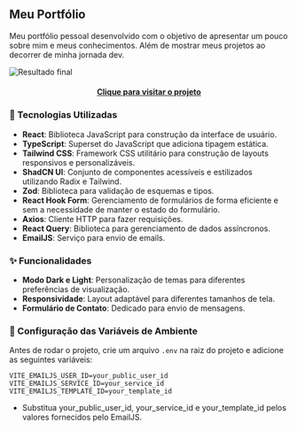 ## Meu Portfólio

Meu portfólio pessoal desenvolvido com o objetivo de apresentar um pouco sobre mim e meus conhecimentos. Além de mostrar meus projetos ao decorrer de minha jornada dev.

![Resultado final](./public/portfolio.gif)

<h4 align="center"><a href="https://giovanaraphaelli.tech">Clique para visitar o projeto</a></h4>

### 🚀 Tecnologias Utilizadas

- **React**: Biblioteca JavaScript para construção da interface de usuário.
- **TypeScript**: Superset do JavaScript que adiciona tipagem estática.
- **Tailwind CSS**: Framework CSS utilitário para construção de layouts responsivos e personalizáveis.
- **ShadCN UI**: Conjunto de componentes acessíveis e estilizados utilizando Radix e Tailwind.
- **Zod**: Biblioteca para validação de esquemas e tipos.
- **React Hook Form**: Gerenciamento de formulários de forma eficiente e sem a necessidade de manter o estado do formulário.
- **Axios**: Cliente HTTP para fazer requisições.
- **React Query**: Biblioteca para gerenciamento de dados assíncronos.
- **EmailJS**: Serviço para envio de emails.

### ✨ Funcionalidades

- **Modo Dark e Light**: Personalização de temas para diferentes preferências de visualização.
- **Responsividade**: Layout adaptável para diferentes tamanhos de tela.
- **Formulário de Contato**: Dedicado para envio de mensagens.

### 📌 Configuração das Variáveis de Ambiente

Antes de rodar o projeto, crie um arquivo `.env` na raiz do projeto e adicione as seguintes variáveis:

```plaintext
VITE_EMAILJS_USER_ID=your_public_user_id
VITE_EMAILJS_SERVICE_ID=your_service_id
VITE_EMAILJS_TEMPLATE_ID=your_template_id
```

- Substitua your_public_user_id, your_service_id e your_template_id pelos valores fornecidos pelo EmailJS.
